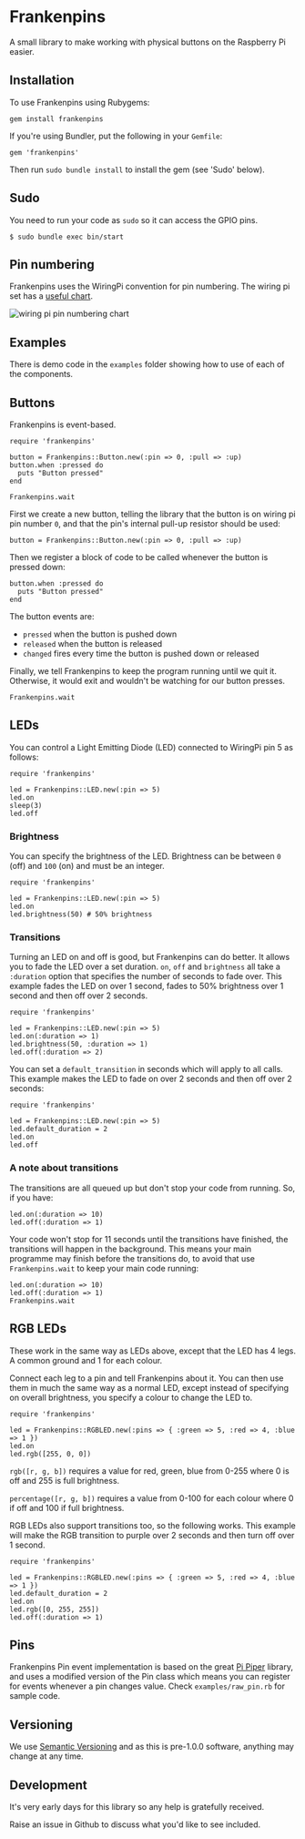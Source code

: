 Frankenpins
===

A small library to make working with physical buttons on the Raspberry Pi easier.

Installation
---

To use Frankenpins using Rubygems:

    gem install frankenpins

If you're using Bundler, put the following in your `Gemfile`:

    gem 'frankenpins'

Then run `sudo bundle install` to install the gem (see 'Sudo' below).

Sudo
---

You need to run your code as `sudo` so it can access the GPIO pins.

    $ sudo bundle exec bin/start

Pin numbering
---

Frankenpins uses the WiringPi convention for pin numbering. The wiring pi set has a [useful chart](http://wiringpi.com/).

![wiring pi pin numbering chart](http://wiringpi.com/wp-content/uploads/2013/03/gpio1.png)

Examples
---

There is demo code in the `examples` folder showing how to use of each of the components.

Buttons
---

Frankenpins is event-based.

    require 'frankenpins'

    button = Frankenpins::Button.new(:pin => 0, :pull => :up)
    button.when :pressed do
      puts "Button pressed"
    end

    Frankenpins.wait

First we create a new button, telling the library that the button is on wiring pi pin number `0`, and that the pin's internal pull-up resistor should be used:

    button = Frankenpins::Button.new(:pin => 0, :pull => :up)

Then we register a block of code to be called whenever the button is pressed down:

    button.when :pressed do
      puts "Button pressed"
    end

The button events are:

 - `pressed` when the button is pushed down
 - `released` when the button is released
 - `changed` fires every time the button is pushed down or released

Finally, we tell Frankenpins to keep the program running until we quit it. Otherwise, it would exit and wouldn't be watching for our button presses.

    Frankenpins.wait


LEDs
---

You can control a Light Emitting Diode (LED) connected to WiringPi pin 5 as follows:

    require 'frankenpins'

    led = Frankenpins::LED.new(:pin => 5)
    led.on
    sleep(3)
    led.off

### Brightness

You can specify the brightness of the LED. Brightness can be between `0` (off) and `100` (on) and must be an integer.

    require 'frankenpins'

    led = Frankenpins::LED.new(:pin => 5)
    led.on
    led.brightness(50) # 50% brightness

### Transitions

Turning an LED on and off is good, but Frankenpins can do better. It allows you to fade the LED over a set duration. `on`, `off` and `brightness` all take a `:duration` option that specifies the number of seconds to fade over. This example fades the LED on over 1 second, fades to 50% brightness over 1 second and then off over 2 seconds.

    require 'frankenpins'

    led = Frankenpins::LED.new(:pin => 5)
    led.on(:duration => 1)
    led.brightness(50, :duration => 1)
    led.off(:duration => 2)



You can set a `default_transition` in seconds which will apply to all calls. This example makes the LED to fade on over 2 seconds and then off over 2 seconds:

    require 'frankenpins'

    led = Frankenpins::LED.new(:pin => 5)
    led.default_duration = 2
    led.on
    led.off


### A note about transitions

The transitions are all queued up but don't stop your code from running. So, if you have:

    led.on(:duration => 10)
    led.off(:duration => 1)

Your code won't stop for 11 seconds until the transitions have finished, the transitions will happen in the background. This means your main programme may finish before the transitions do, to avoid that use `Frankenpins.wait` to keep your main code running:

    led.on(:duration => 10)
    led.off(:duration => 1)
    Frankenpins.wait

RGB LEDs
---

These work in the same way as LEDs above, except that the LED has 4 legs. A common ground and 1 for each colour.

Connect each leg to a pin and tell Frankenpins about it. You can then use them in much the same way as a normal LED, except instead of specifying on overall brightness, you specify a colour to change the LED to.

    require 'frankenpins'

    led = Frankenpins::RGBLED.new(:pins => { :green => 5, :red => 4, :blue => 1 })
    led.on
    led.rgb([255, 0, 0])

`rgb([r, g, b])` requires a value for red, green, blue from 0-255 where 0 is off and 255 is full brightness.

`percentage([r, g, b])` requires a value from 0-100 for each colour where 0 if off and 100 if full brightness.

RGB LEDs also support transitions too, so the following works. This example will make the RGB transition to purple over 2 seconds and then turn off over 1 second.

    require 'frankenpins'

    led = Frankenpins::RGBLED.new(:pins => { :green => 5, :red => 4, :blue => 1 })
    led.default_duration = 2
    led.on
    led.rgb([0, 255, 255])
    led.off(:duration => 1)


Pins
---

Frankenpins Pin event implementation is based on the great [Pi Piper](https://github.com/jwhitehorn/pi_piper) library, and uses a modified version of the Pin class which means you can register for events whenever a pin changes value. Check `examples/raw_pin.rb` for sample code.

Versioning
---

We use [Semantic Versioning](http://semver.org/) and as this is pre-1.0.0 software, anything may change at any time.

Development
---

It's very early days for this library so any help is gratefully received.

Raise an issue in Github to discuss what you'd like to see included.
